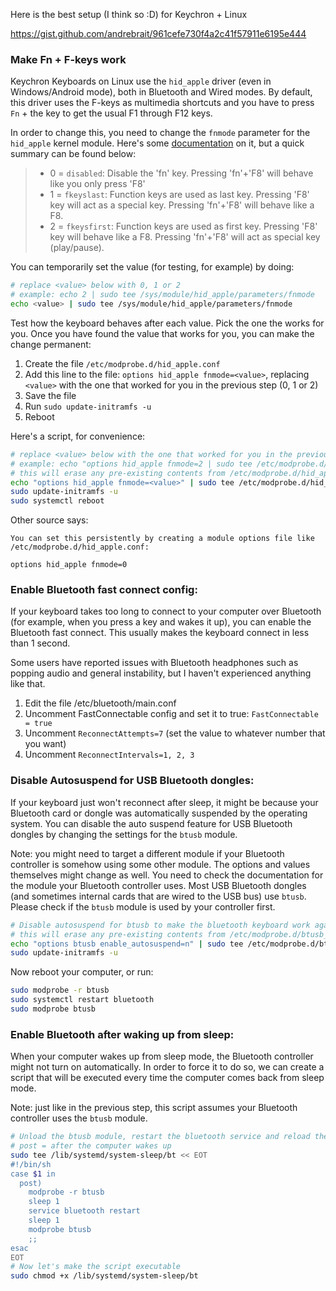 Here is the best setup (I think so :D) for Keychron + Linux

https://gist.github.com/andrebrait/961cefe730f4a2c41f57911e6195e444

### Make Fn + F-keys work

Keychron Keyboards on Linux use the `hid_apple` driver (even in Windows/Android mode), both in Bluetooth and Wired modes.
By default, this driver uses the F-keys as multimedia shortcuts and you have to press `Fn` \+ the key to get the usual F1 through F12 keys.

In order to change this, you need to change the `fnmode` parameter for the `hid_apple` kernel module.
Here's some [documentation](https://help.ubuntu.com/community/AppleKeyboard#Change_Function_Key_behavior) on it, but a quick summary can be found below:

> - 0 = `disabled`: Disable the 'fn' key. Pressing 'fn'+'F8' will behave like you only press 'F8'
> - 1 = `fkeyslast`: Function keys are used as last key. Pressing 'F8' key will act as a special key. Pressing 'fn'+'F8' will behave like a F8.
> - 2 = `fkeysfirst`: Function keys are used as first key. Pressing 'F8' key will behave like a F8. Pressing 'fn'+'F8' will act as special key (play/pause).

You can temporarily set the value (for testing, for example) by doing:

```sh
# replace <value> below with 0, 1 or 2
# example: echo 2 | sudo tee /sys/module/hid_apple/parameters/fnmode
echo <value> | sudo tee /sys/module/hid_apple/parameters/fnmode
```

Test how the keyboard behaves after each value. Pick the one the works for you.
Once you have found the value that works for you, you can make the change permanent:

1.  Create the file `/etc/modprobe.d/hid_apple.conf`
2.  Add this line to the file: `options hid_apple fnmode=<value>`, replacing `<value>` with the one that worked for you in the previous step (0, 1 or 2)
3.  Save the file
4.  Run `sudo update-initramfs -u`
5.  Reboot

Here's a script, for convenience:

```sh
# replace <value> below with the one that worked for you in the previous step (0, 1 or 2)
# example: echo "options hid_apple fnmode=2 | sudo tee /etc/modprobe.d/hid_apple.conf"
# this will erase any pre-existing contents from /etc/modprobe.d/hid_apple.conf
echo "options hid_apple fnmode=<value>" | sudo tee /etc/modprobe.d/hid_apple.conf
sudo update-initramfs -u
sudo systemctl reboot
```

Other source says:

```
You can set this persistently by creating a module options file like /etc/modprobe.d/hid_apple.conf:

options hid_apple fnmode=0
```

### Enable Bluetooth fast connect config:

If your keyboard takes too long to connect to your computer over Bluetooth (for example, when you press a key and wakes it up), you can enable the Bluetooth fast connect. This usually makes the keyboard connect in less than 1 second.

Some users have reported issues with Bluetooth headphones such as popping audio and general instability, but I haven't experienced anything like that.

1.  Edit the file /etc/bluetooth/main.conf
2.  Uncomment FastConnectable config and set it to true: `FastConnectable = true`
3.  Uncomment `ReconnectAttempts=7` (set the value to whatever number that you want)
4.  Uncomment `ReconnectIntervals=1, 2, 3`

### Disable Autosuspend for USB Bluetooth dongles:

If your keyboard just won't reconnect after sleep, it might be because your Bluetooth card or dongle was automatically suspended by the operating system.
You can disable the auto suspend feature for USB Bluetooth dongles by changing the settings for the `btusb` module.

Note: you might need to target a different module if your Bluetooth controller is somehow using some other module. The options and values themselves might change as well. You need to check the documentation for the module your Bluetooth controller uses. Most USB Bluetooth dongles (and sometimes internal cards that are wired to the USB bus) use `btusb`. Please check if the `btusb` module is used by your controller first.

```sh
# Disable autosuspend for btusb to make the bluetooth keyboard work again
# this will erase any pre-existing contents from /etc/modprobe.d/btusb_disable_autosuspend.conf
echo "options btusb enable_autosuspend=n" | sudo tee /etc/modprobe.d/btusb_disable_autosuspend.conf
sudo update-initramfs -u
```

Now reboot your computer, or run:

```sh
sudo modprobe -r btusb
sudo systemctl restart bluetooth
sudo modprobe btusb
```

### Enable Bluetooth after waking up from sleep:

When your computer wakes up from sleep mode, the Bluetooth controller might not turn on automatically.
In order to force it to do so, we can create a script that will be executed every time the computer comes back from sleep mode.

Note: just like in the previous step, this script assumes your Bluetooth controller uses the `btusb` module.

```sh
# Unload the btusb module, restart the bluetooth service and reload the module again
# post = after the computer wakes up
sudo tee /lib/systemd/system-sleep/bt << EOT
#!/bin/sh
case $1 in
  post)
    modprobe -r btusb
    sleep 1
    service bluetooth restart
    sleep 1
    modprobe btusb
    ;;
esac
EOT
# Now let's make the script executable
sudo chmod +x /lib/systemd/system-sleep/bt
```

